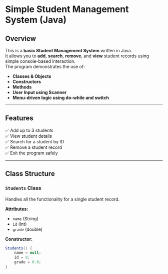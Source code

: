 # Simple Student Management System (Java)

## Overview
This is a **basic Student Management System** written in Java.  
It allows you to **add**, **search**, **remove**, and **view** student records using simple console-based interaction.  
The program demonstrates the use of:
- **Classes & Objects**
- **Constructors**
- **Methods**
- **User Input using Scanner**
- **Menu-driven logic using do-while and switch**

---

## Features
✅ Add up to 3 students  
✅ View student details  
✅ Search for a student by ID  
✅ Remove a student record  
✅ Exit the program safely  

---

## Class Structure

### `Students` Class
Handles all the functionality for a single student record.

**Attributes:**
- `name` (String)
- `id` (int)
- `grade` (double)

**Constructor:**
```java
Students() {
    name = null;
    id = 0;
    grade = 0.0;
}
